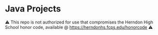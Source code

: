 # Java Projects
 
⚠️ This repo is not authorized for use that compromises the Herndon High School honor code, available @ https://herndonhs.fcps.edu/honorcode ⚠️
